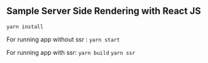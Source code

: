 ## Sample Server Side Rendering with React JS

`yarn install`

For running app without ssr :
`yarn start`

For running app with ssr:
`yarn build`
`yarn ssr`